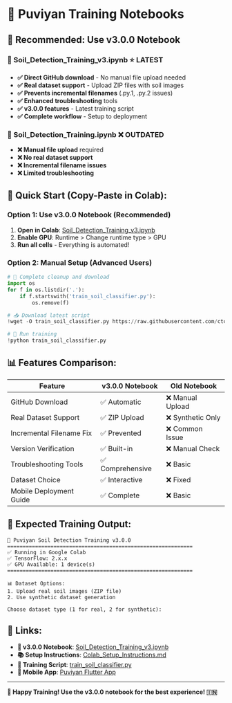 # 📓 Puviyan Training Notebooks

## 🚀 **Recommended: Use v3.0.0 Notebook**

### **📱 Soil_Detection_Training_v3.ipynb** ⭐ **LATEST**
- **✅ Direct GitHub download** - No manual file upload needed
- **✅ Real dataset support** - Upload ZIP files with soil images
- **✅ Prevents incremental filenames** (.py.1, .py.2 issues)
- **✅ Enhanced troubleshooting** tools
- **✅ v3.0.0 features** - Latest training script
- **✅ Complete workflow** - Setup to deployment

### **📱 Soil_Detection_Training.ipynb** ❌ **OUTDATED**
- **❌ Manual file upload** required
- **❌ No real dataset support**
- **❌ Incremental filename issues**
- **❌ Limited troubleshooting**

## 🎯 **Quick Start (Copy-Paste in Colab):**

### **Option 1: Use v3.0.0 Notebook (Recommended)**
1. **Open in Colab**: [Soil_Detection_Training_v3.ipynb](https://colab.research.google.com/github/ctopuviyan/puviyan-ai-training/blob/main/notebooks/Soil_Detection_Training_v3.ipynb)
2. **Enable GPU**: Runtime > Change runtime type > GPU
3. **Run all cells** - Everything is automated!

### **Option 2: Manual Setup (Advanced Users)**
```python
# 🧹 Complete cleanup and download
import os
for f in os.listdir('.'):
    if f.startswith('train_soil_classifier.py'):
        os.remove(f)

# 📥 Download latest script
!wget -O train_soil_classifier.py https://raw.githubusercontent.com/ctopuviyan/puviyan-ai-training/main/scripts/train_soil_classifier.py

# 🚀 Run training
!python train_soil_classifier.py
```

## 📊 **Features Comparison:**

| Feature | v3.0.0 Notebook | Old Notebook |
|---------|----------------|--------------|
| GitHub Download | ✅ Automatic | ❌ Manual Upload |
| Real Dataset Support | ✅ ZIP Upload | ❌ Synthetic Only |
| Incremental Filename Fix | ✅ Prevented | ❌ Common Issue |
| Version Verification | ✅ Built-in | ❌ Manual Check |
| Troubleshooting Tools | ✅ Comprehensive | ❌ Basic |
| Dataset Choice | ✅ Interactive | ❌ Fixed |
| Mobile Deployment Guide | ✅ Complete | ❌ Basic |

## 🎯 **Expected Training Output:**

```
🌱 Puviyan Soil Detection Training v3.0.0
============================================================
✅ Running in Google Colab
✅ TensorFlow: 2.x.x
✅ GPU Available: 1 device(s)
============================================================

📊 Dataset Options:
1. Upload real soil images (ZIP file)
2. Use synthetic dataset generation

Choose dataset type (1 for real, 2 for synthetic): 
```

## 🔗 **Links:**

- **📓 v3.0.0 Notebook**: [Soil_Detection_Training_v3.ipynb](./Soil_Detection_Training_v3.ipynb)
- **📚 Setup Instructions**: [Colab_Setup_Instructions.md](./Colab_Setup_Instructions.md)
- **🐍 Training Script**: [train_soil_classifier.py](../scripts/train_soil_classifier.py)
- **📱 Mobile App**: [Puviyan Flutter App](https://github.com/ctopuviyan/puviyan)

---

**🌱 Happy Training! Use the v3.0.0 notebook for the best experience! 🇮🇳**
